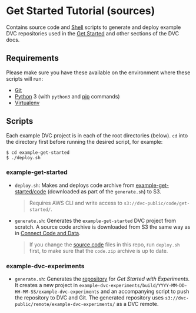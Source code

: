 # Get Started Tutorial (sources)

Contains source code and [Shell](https://www.shellscript.sh/) scripts to
generate and deploy example DVC repositories used in the [Get
Started](https://dvc.org/doc/get-started) and other sections of the DVC docs.

## Requirements

Please make sure you have these available on the environment where these scripts
will run:

- [Git](https://git-scm.com/)
- [Python](https://www.python.org/) 3 (with `python3` and [pip](https://pypi.org/project/pip/) commands)
- [Virtualenv](https://virtualenv.pypa.io/en/stable/)

## Scripts

Each example DVC project is in each of the root directories (below). `cd` into
the directory first before running the desired script, for example:

```console
$ cd example-get-started
$ ./deploy.sh
```

### example-get-started

- `deploy.sh`: Makes and deploys code archive from
  [example-get-started/code](example-get-started/code) (downloaded as part of
  the `generate.sh`) to S3.
  > Requires AWS CLI and write access to `s3://dvc-public/code/get-started/`.

- `generate.sh`: Generates the `example-get-started` DVC project from
  scratch. A source code archive is downloaded from S3 the same way as in
  [Connect Code and Data](https://dvc.org/doc/get-started/connect-code-and-data).

  > If you change the [source code](code/src/) files in this repo, run
  > `deploy.sh` first, to make sure that the `code.zip` archive is up to date.

### example-dvc-experiments

- `generate.sh`: Generates the [repository](https://github.com/iterative/example-dvc-experiments) for _Get Started with Experiments_.  It creates a new project in `example-dvc-experiments/build/YYYY-MM-DD-HH-MM-SS/example-dvc-experiments` and an accompanying script to push the repository to DVC and Git. The generated repository uses `s3://dvc-public/remote/example-dvc-experiments/` as a DVC remote.
